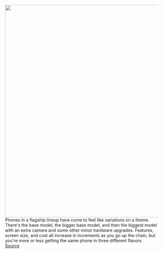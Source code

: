 <img src='https://cdn.vox-cdn.com/thumbor/WFBfXHbh1x0cqPw4dKv82in7Chg=/400x0/filters:no_upscale()/cdn.vox-cdn.com/uploads/chorus_asset/file/23256276/ajohnson_220216_5032_0004sq.jpg' width='700px' /><br/>
Phones in a flagship lineup have come to feel like variations on a theme. There's the base model, the bigger base model, and then the biggest model with an extra camera and some other minor hardware upgrades. Features, screen size, and cost all increase in increments as you go up the chain, but you're more or less getting the same phone in three different flavors.
<a href='https://www.theverge.com/22941246/samsung-galaxy-s22-ultra-review-price-screen-specs-stylus'> Source <a/>